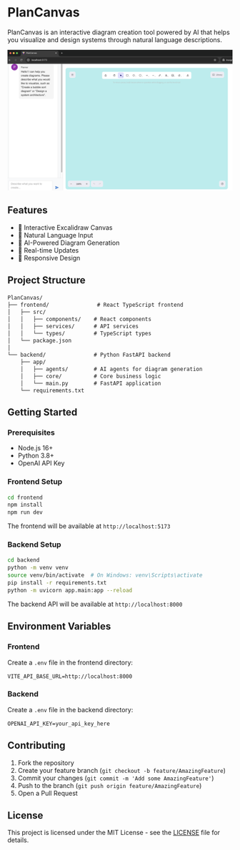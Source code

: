 # PlanCanvas

PlanCanvas is an interactive diagram creation tool powered by AI that helps you visualize and design systems through natural language descriptions.

![PlanCanvas Interface](docs/images/PlanCanvasMainPage.png)

## Features

- 🎨 Interactive Excalidraw Canvas
- 💬 Natural Language Input
- 🤖 AI-Powered Diagram Generation
- 🔄 Real-time Updates
- 📱 Responsive Design

## Project Structure

```
PlanCanvas/
├── frontend/               # React TypeScript frontend
│   ├── src/
│   │   ├── components/    # React components
│   │   ├── services/      # API services
│   │   └── types/         # TypeScript types
│   └── package.json
│
└── backend/               # Python FastAPI backend
    ├── app/
    │   ├── agents/        # AI agents for diagram generation
    │   ├── core/          # Core business logic
    │   └── main.py        # FastAPI application
    └── requirements.txt
```

## Getting Started

### Prerequisites

- Node.js 16+
- Python 3.8+
- OpenAI API Key

### Frontend Setup

```bash
cd frontend
npm install
npm run dev
```

The frontend will be available at `http://localhost:5173`

### Backend Setup

```bash
cd backend
python -m venv venv
source venv/bin/activate  # On Windows: venv\Scripts\activate
pip install -r requirements.txt
python -m uvicorn app.main:app --reload
```

The backend API will be available at `http://localhost:8000`

## Environment Variables

### Frontend
Create a `.env` file in the frontend directory:
```
VITE_API_BASE_URL=http://localhost:8000
```

### Backend
Create a `.env` file in the backend directory:
```
OPENAI_API_KEY=your_api_key_here
```

## Contributing

1. Fork the repository
2. Create your feature branch (`git checkout -b feature/AmazingFeature`)
3. Commit your changes (`git commit -m 'Add some AmazingFeature'`)
4. Push to the branch (`git push origin feature/AmazingFeature`)
5. Open a Pull Request

## License

This project is licensed under the MIT License - see the [LICENSE](LICENSE) file for details. 